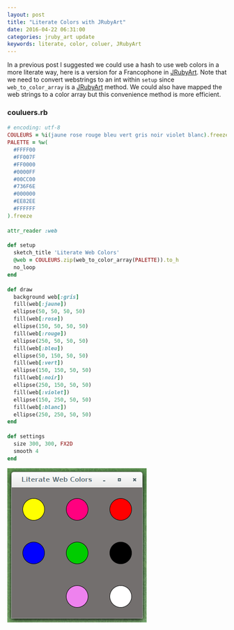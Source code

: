 ```yaml
---
layout: post
title: "Literate Colors with JRubyArt"
date: 2016-04-22 06:31:00
categories: jruby_art update
keywords: literate, color, coluer, JRubyArt
---
```


In a previous post I suggested we could use a hash to use web colors in a more literate way, here is a version for a Francophone in [JRubyArt][jruby_art]. Note that we need to convert webstrings to an int within `setup` since `web_to_color_array` is a [JRubyArt][jruby_art] method. We could also have mapped the web strings to a color array but this convenience method is more efficient.

### couluers.rb ###

```ruby
# encoding: utf-8
COULEURS = %i(jaune rose rouge bleu vert gris noir violet blanc).freeze
PALETTE = %w(
  #FFFF00
  #FF007F
  #FF0000
  #0000FF
  #00CC00
  #736F6E
  #000000
  #EE82EE
  #FFFFFF
).freeze

attr_reader :web

def setup
  sketch_title 'Literate Web Colors'
  @web = COULEURS.zip(web_to_color_array(PALETTE)).to_h
  no_loop
end

def draw
  background web[:gris]
  fill(web[:jaune])
  ellipse(50, 50, 50, 50)
  fill(web[:rose])
  ellipse(150, 50, 50, 50)
  fill(web[:rouge])
  ellipse(250, 50, 50, 50)
  fill(web[:bleu])
  ellipse(50, 150, 50, 50)
  fill(web[:vert])
  ellipse(150, 150, 50, 50)
  fill(web[:noir])
  ellipse(250, 150, 50, 50)
  fill(web[:violet])
  ellipse(150, 250, 50, 50)
  fill(web[:blanc])
  ellipse(250, 250, 50, 50)
end

def settings
  size 300, 300, FX2D
  smooth 4
end

```

<img src="/assets/couleurs.png" />

[jruby_art]:https://ruby-processing.github.io/JRubyArt/

